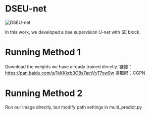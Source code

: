 # DSEU-net

![DSEU-net](https://github.com/CGPxy/DSEAOP/assets/52651150/d505743a-a347-4f1f-a497-4e35bf3eed38)

In this work, we developed a dee supervision U-net with SE block.


# Running Method 1

Download the weights we have already trained directly.
链接：https://pan.baidu.com/s/1kKKkrb3O8s7actVyT7ow9w 
提取码：CGPN


# Running Method 2
Run our image directly, but modify path settings in multi_predict.py

